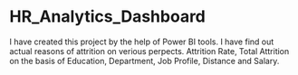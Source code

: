 # HR_Analytics_Dashboard
I have created this project by the help of Power BI tools.
I have find out actual reasons of attrition on verious perpects.
Attrition Rate, Total Attrition on the basis of Education, Department, Job Profile, Distance and Salary.
